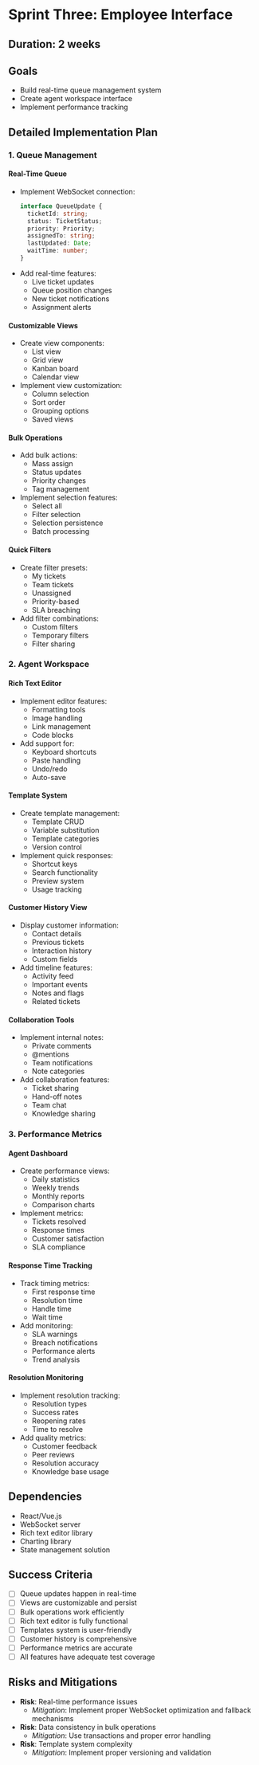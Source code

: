 # Sprint Three: Employee Interface

## Duration: 2 weeks

## Goals
- Build real-time queue management system
- Create agent workspace interface
- Implement performance tracking

## Detailed Implementation Plan

### 1. Queue Management

#### Real-Time Queue
- Implement WebSocket connection:
  ```typescript
  interface QueueUpdate {
    ticketId: string;
    status: TicketStatus;
    priority: Priority;
    assignedTo: string;
    lastUpdated: Date;
    waitTime: number;
  }
  ```
- Add real-time features:
  - Live ticket updates
  - Queue position changes
  - New ticket notifications
  - Assignment alerts

#### Customizable Views
- Create view components:
  - List view
  - Grid view
  - Kanban board
  - Calendar view
- Implement view customization:
  - Column selection
  - Sort order
  - Grouping options
  - Saved views

#### Bulk Operations
- Add bulk actions:
  - Mass assign
  - Status updates
  - Priority changes
  - Tag management
- Implement selection features:
  - Select all
  - Filter selection
  - Selection persistence
  - Batch processing

#### Quick Filters
- Create filter presets:
  - My tickets
  - Team tickets
  - Unassigned
  - Priority-based
  - SLA breaching
- Add filter combinations:
  - Custom filters
  - Temporary filters
  - Filter sharing

### 2. Agent Workspace

#### Rich Text Editor
- Implement editor features:
  - Formatting tools
  - Image handling
  - Link management
  - Code blocks
- Add support for:
  - Keyboard shortcuts
  - Paste handling
  - Undo/redo
  - Auto-save

#### Template System
- Create template management:
  - Template CRUD
  - Variable substitution
  - Template categories
  - Version control
- Implement quick responses:
  - Shortcut keys
  - Search functionality
  - Preview system
  - Usage tracking

#### Customer History View
- Display customer information:
  - Contact details
  - Previous tickets
  - Interaction history
  - Custom fields
- Add timeline features:
  - Activity feed
  - Important events
  - Notes and flags
  - Related tickets

#### Collaboration Tools
- Implement internal notes:
  - Private comments
  - @mentions
  - Team notifications
  - Note categories
- Add collaboration features:
  - Ticket sharing
  - Hand-off notes
  - Team chat
  - Knowledge sharing

### 3. Performance Metrics

#### Agent Dashboard
- Create performance views:
  - Daily statistics
  - Weekly trends
  - Monthly reports
  - Comparison charts
- Implement metrics:
  - Tickets resolved
  - Response times
  - Customer satisfaction
  - SLA compliance

#### Response Time Tracking
- Track timing metrics:
  - First response time
  - Resolution time
  - Handle time
  - Wait time
- Add monitoring:
  - SLA warnings
  - Breach notifications
  - Performance alerts
  - Trend analysis

#### Resolution Monitoring
- Implement resolution tracking:
  - Resolution types
  - Success rates
  - Reopening rates
  - Time to resolve
- Add quality metrics:
  - Customer feedback
  - Peer reviews
  - Resolution accuracy
  - Knowledge base usage

## Dependencies
- React/Vue.js
- WebSocket server
- Rich text editor library
- Charting library
- State management solution

## Success Criteria
- [ ] Queue updates happen in real-time
- [ ] Views are customizable and persist
- [ ] Bulk operations work efficiently
- [ ] Rich text editor is fully functional
- [ ] Templates system is user-friendly
- [ ] Customer history is comprehensive
- [ ] Performance metrics are accurate
- [ ] All features have adequate test coverage

## Risks and Mitigations
- **Risk**: Real-time performance issues
  - *Mitigation*: Implement proper WebSocket optimization and fallback mechanisms
- **Risk**: Data consistency in bulk operations
  - *Mitigation*: Use transactions and proper error handling
- **Risk**: Template system complexity
  - *Mitigation*: Implement proper versioning and validation 